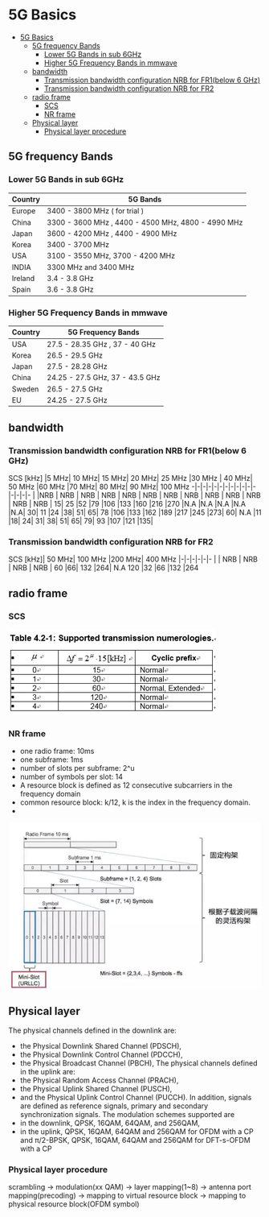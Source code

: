 # 5G Basics
- [5G Basics](#5g-basics)
    - [5G frequency Bands](#5g-frequency-bands)
        - [Lower 5G Bands in sub 6GHz](#lower-5g-bands-in-sub-6ghz)
        - [Higher 5G Frequency Bands in mmwave](#higher-5g-frequency-bands-in-mmwave)
    - [bandwidth](#bandwidth)
        - [Transmission bandwidth configuration NRB for FR1(below 6 GHz)](#transmission-bandwidth-configuration-nrb-for-fr1below-6-ghz)
        - [Transmission bandwidth configuration NRB for FR2](#transmission-bandwidth-configuration-nrb-for-fr2)
    - [radio frame](#radio-frame)
        - [SCS](#scs)
        - [NR frame](#nr-frame)
    - [Physical layer](#physical-layer)
        - [Physical layer procedure](#physical-layer-procedure)
## 5G frequency Bands

### Lower 5G Bands in sub 6GHz

| Country | 5G Bands                                           |
| ------- | -------------------------------------------------- |
| Europe  | 3400 - 3800 MHz ( for trial )                      |
| China   | 3300 - 3600 MHz , 4400 - 4500 MHz, 4800 - 4990 MHz |
| Japan   | 3600 - 4200 MHz , 4400 - 4900 MHz                  |
| Korea   | 3400 - 3700 MHz                                    |
| USA     | 3100 - 3550 MHz, 3700 - 4200 MHz                   |
| INDIA   | 3300 MHz and 3400 MHz                              |
| Ireland | 3.4 - 3.8 GHz                                      |
| Spain   | 3.6 - 3.8 GHz                                      |

### Higher 5G Frequency Bands in mmwave

| Country | 5G Frequency Bands              |
| ------- | ------------------------------- |
| USA     | 27.5 - 28.35 GHz , 37 - 40 GHz  |
| Korea   | 26.5 - 29.5 GHz                 |
| Japan   | 27.5 - 28.28 GHz                |
| China   | 24.25 - 27.5 GHz, 37 - 43.5 GHz |
| Sweden  | 26.5 - 27.5 GHz                 |
| EU      | 24.25 - 27.5 GHz                |

## bandwidth

### Transmission bandwidth configuration NRB for FR1(below 6 GHz)

SCS [kHz] |5 MHz|	10 MHz|	15 MHz|	20 MHz|	25 MHz	|30 MHz | 40 MHz|	50 MHz	|60 MHz	|70 MHz|	80 MHz|	90 MHz|	100 MHz
-|-|-|-|-|-|-|-|-|-|-|-|-|-|-|-
|	|NRB |	NRB |	NRB |	NRB |	NRB |	NRB |	NRB |	NRB |	NRB |	NRB |	NRB |	NRB |	NRB |
15|	25	|52	|79	|106	|133	|160	|216	|270	|N.A	|N.A	|N.A	|N.A	|N.A|
30|	11	|24	|38|	51|	65|	78	|106	|133	|162	|189	|217	|245	|273|
60|	N.A	|11	|18|	24|	31|	38|	51|	65|	79|	93	|107	|121	|135|

### Transmission bandwidth configuration NRB for FR2

SCS [kHz]|	50 MHz|	100 MHz	|200 MHz|	400 MHz
|-|-|-|-|-|-
| |	NRB |	NRB |	NRB |	NRB |
60	|66|	132	|264|	N.A
120	|32	|66	|132	|264

## radio frame

### SCS
![alt text](./SCS.png "scs")

### NR frame
* one radio frame: 10ms
* one subframe: 1ms
* number of slots per subframe: 2^u
* number of symbols per slot: 14
* A resource block is defined as 12 consecutive subcarriers in the frequency domain
* common resource block: k/12, k is the index in the frequency domain.
* 
  
![alt text](./frame.jpg "frame")

## Physical layer

The physical channels defined in the downlink are: 
-	the Physical Downlink Shared Channel (PDSCH), 
-	the Physical Downlink Control Channel (PDCCH), 
-	the Physical Broadcast Channel (PBCH), 
The physical channels defined in the uplink are: 
-	the Physical Random Access Channel (PRACH),
-	the Physical Uplink Shared Channel (PUSCH), 
-	and the Physical Uplink Control Channel (PUCCH). 
In addition, signals are defined as reference signals, primary and secondary synchronization signals.
The modulation schemes supported are 
-	in the downlink, QPSK, 16QAM, 64QAM, and 256QAM,
-	in the uplink, QPSK, 16QAM, 64QAM and 256QAM for OFDM with a CP and π/2-BPSK, QPSK, 16QAM, 64QAM and 256QAM for DFT-s-OFDM with a CP

### Physical layer procedure
  
scrambling -> modulation(xx QAM) -> layer mapping(1~8) -> antenna port mapping(precoding) -> mapping to virtual resource block -> mapping to physical resource block(OFDM symbol)